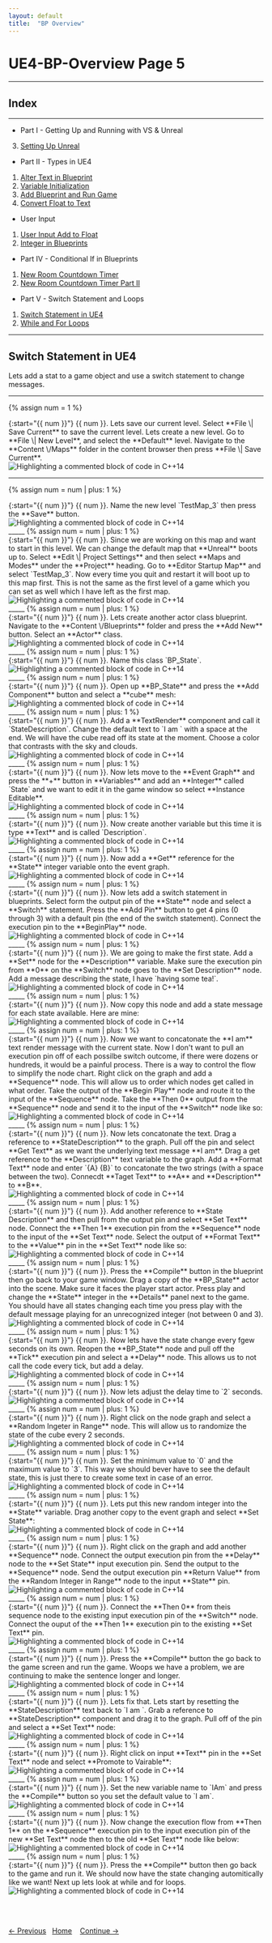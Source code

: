 ```yaml
---
layout: default
title:  "BP Overview"
---
```


# UE4-BP-Overview Page 5
_____ 

## Index
_____ 

* Part I - Getting Up and Running with VS & Unreal
3. [Setting Up Unreal](UE4-BP-Overview-1.html#setting-up-unreal)

* Part II - Types in UE4
1. [Alter Text in Blueprint](UE4-BP-Overview-2.html#alter-text-in-blueprint)
2. [Variable Initialization](UE4-BP-Overview-2.html#variable-initialization)
3. [Add Blueprint and Run Game](UE4-BP-Overview-2.html#add-blueprint-and-run-game)
4. [Convert Float to Text](UE4-BP-Overview-2.html#convert-float-to-text)

* User Input
1. [User Input Add to Float](UE4-BP-Overview-3.html#user-input-add-to-float)
2.  [Integer in Blueprints](UE4-BP-Overview-3.html#integer-in-blueprints)

* Part IV - Conditional If in Blueprints
1. [New Room Countdown Timer](UE4-BP-Overview-3.html#new-room-countdown-timer)
2. [New Room Countdown Timer Part II](UE4-BP-Overview-4.html#new-room-countdown-timer-part-ii)

* Part V - Switch Statement and Loops
1. [Switch Statement in UE4](UE4-BP-Overview-5.html#switch-statement-in-ue4)
2. [While and For Loops](UE4-BP-Overview-6.html#while-and-for-loops)

_____ 


## Switch Statement in UE4
Lets add a stat to a game object and use a switch statement to change messages.

_____ 

{% assign num = 1 %}
<div class = "row">
<div class="col-12 col-lg-4 col align-self-center">
<div markdown = "1">
{:start="{{ num }}"}
{{ num }}. Lets save our current level.  Select **File \| Save Current** to save the current level.  Lets create a new level.  Go to **File \| New Level**, and select the **Default** level.  Navigate to the **Content \/Maps** folder in the content browser then press **File \| Save Current**.
</div>
</div>
<div class="col-12 col-lg-8">
<img src="images/SaveThirdMap.jpg"  class= "img-fluid"  alt="Highlighting a commented block of code in C++14">  
</div>
</div>

_____ 

{% assign num = num | plus: 1 %}
<div class = "row">
<div class="col-12 col-lg-4 col align-self-center">
<div markdown = "1">
{:start="{{ num }}"}
{{ num }}. Name the new level `TestMap_3` then press the **Save** button.
</div>
</div>
<div class="col-12 col-lg-8">
<img src="images/TestMap3.jpg"  class= "img-fluid"  alt="Highlighting a commented block of code in C++14">  
</div>
</div>
_____ 
{% assign num = num | plus: 1 %}
<div class = "row">
<div class="col-12 col-lg-4 col align-self-center">
<div markdown = "1">
{:start="{{ num }}"}
{{ num }}. Since we are working on this map and want to start in this level.  We can change the default map that **Unreal** boots up to. Select **Edit \| Project Settings** and then select **Maps and Modes** under the **Project** heading.  Go to **Editor Startup Map** and select `TestMap_3`.  Now every time you quit and restart it will boot up to this map first. This is not the same as the first level of a game which you can set as well which I have left as the first map.
</div>
</div>
<div class="col-12 col-lg-8">
<img src="images/ChangeStartupMapTo3.jpg"  class= "img-fluid"  alt="Highlighting a commented block of code in C++14">  
</div>
</div>
_____ 
{% assign num = num | plus: 1 %}
<div class = "row">
<div class="col-12 col-lg-4 col align-self-center">
<div markdown = "1">
{:start="{{ num }}"}
{{ num }}. Lets create another actor class blueprint.  Navigate to the **Content \/Blueprints** folder and press the **Add New** button. Select an **Actor** class. 
</div>
</div>
<div class="col-12 col-lg-8">
<img src="images/CreateThirdActorClass.jpg"  class= "img-fluid"  alt="Highlighting a commented block of code in C++14">  
</div>
</div>
_____ 
{% assign num = num | plus: 1 %}
<div class = "row">
<div class="col-12 col-lg-4 col align-self-center">
<div markdown = "1">
{:start="{{ num }}"}
{{ num }}. Name this class `BP_State`.
</div>
</div>
<div class="col-12 col-lg-8">
<img src="images/CallItBPState.jpg"  class= "img-fluid"  alt="Highlighting a commented block of code in C++14">  
</div>
</div>
_____ 
{% assign num = num | plus: 1 %}
<div class = "row">
<div class="col-12 col-lg-4 col align-self-center">
<div markdown = "1">
{:start="{{ num }}"}
{{ num }}. Open up **BP_State** and press the **Add Component** button and select a **cube** mesh:
</div>
</div>
<div class="col-12 col-lg-8">
<img src="images/AddCubeMeshComponent.jpg"  class= "img-fluid"  alt="Highlighting a commented block of code in C++14">  
</div>
</div>
_____ 
{% assign num = num | plus: 1 %}
<div class = "row">
<div class="col-12 col-lg-4 col align-self-center">
<div markdown = "1">
{:start="{{ num }}"}
{{ num }}. Add a **TextRender** component and call it `StateDescription`.  Change the default text to `I am ` with a space at the end.  We will have the cube read off its state at the moment. Choose a color that contrasts with the sky and clouds.
</div>
</div>
<div class="col-12 col-lg-8">
<img src="images/StateDescriptionTextRender.jpg"  class= "img-fluid"  alt="Highlighting a commented block of code in C++14">  
</div>
</div>
_____ 
{% assign num = num | plus: 1 %}
<div class = "row">
<div class="col-12 col-lg-4 col align-self-center">
<div markdown = "1">
{:start="{{ num }}"}
{{ num }}. Now lets move to the **Event Graph** and press the **+** button in **Variables** and add an **Integer** called `State` and we want to edit it in the game window so select **Instance Editable**.
</div>
</div>
<div class="col-12 col-lg-8">
<img src="images/StateIntegerEditable.jpg"  class= "img-fluid"  alt="Highlighting a commented block of code in C++14">  
</div>
</div>
_____ 
{% assign num = num | plus: 1 %}
<div class = "row">
<div class="col-12 col-lg-4 col align-self-center">
<div markdown = "1">
{:start="{{ num }}"}
{{ num }}. Now create another variable but this time it is type **Text** and is called `Description`.
</div>
</div>
<div class="col-12 col-lg-8">
<img src="images/DescriptionVariable.jpg"  class= "img-fluid"  alt="Highlighting a commented block of code in C++14">  
</div>
</div>
_____ 
{% assign num = num | plus: 1 %}
<div class = "row">
<div class="col-12 col-lg-4 col align-self-center">
<div markdown = "1">
{:start="{{ num }}"}
{{ num }}. Now add a **Get** reference for the **State** integer variable onto the event graph.
</div>
</div>
<div class="col-12 col-lg-8">
<img src="images/GetterForState.jpg"  class= "img-fluid"  alt="Highlighting a commented block of code in C++14">  
</div>
</div>
_____ 
{% assign num = num | plus: 1 %}
<div class = "row">
<div class="col-12 col-lg-4 col align-self-center">
<div markdown = "1">
{:start="{{ num }}"}
{{ num }}. Now lets add a switch statement in blueprints.  Select form the output pin of the **State** node and select a **Switch** statement.  Press the **Add Pin** button to get 4 pins (0 through 3) with a default pin (the end of the switch statement). Connect the execution pin to the **BeginPlay** node.
</div>
</div>
<div class="col-12 col-lg-8">
<img src="images/AddSwitchToState.jpg"  class= "img-fluid"  alt="Highlighting a commented block of code in C++14">  
</div>
</div>
_____ 
{% assign num = num | plus: 1 %}
<div class = "row">
<div class="col-12 col-lg-4 col align-self-center">
<div markdown = "1">
{:start="{{ num }}"}
{{ num }}. We are going to make the first state.  Add a **Set** node for the **Description** variable. Make sure the execution pin from **0** on the **Switch** node goes to the **Set Description** node.  Add a message describing the state, I have `having some tea!`.
</div>
</div>
<div class="col-12 col-lg-8">
<img src="images/HaveSomeTeaState.jpg"  class= "img-fluid"  alt="Highlighting a commented block of code in C++14">  
</div>
</div>
_____ 
{% assign num = num | plus: 1 %}
<div class = "row">
<div class="col-12 col-lg-4 col align-self-center">
<div markdown = "1">
{:start="{{ num }}"}
{{ num }}. Now copy this node and add a state message for each state available.  Here are mine:
</div>
</div>
<div class="col-12 col-lg-8">
<img src="images/SetAllSwitchDescription.jpg"  class= "img-fluid"  alt="Highlighting a commented block of code in C++14">  
</div>
</div>
_____ 
{% assign num = num | plus: 1 %}
<div class = "row">
<div class="col-12 col-lg-4 col align-self-center">
<div markdown = "1">
{:start="{{ num }}"}
{{ num }}. Now we want to concatonate the **I am** text render message with the current state.  Now I don't want to pull an execution pin off of each possilbe switch outcome, if there were dozens or hundreds, it would be a painful process. There is a way to control the flow to simplify the node chart.  Right click on the graph and add a **Sequence** node.  This will allow us to order which nodes get called in what order.  Take the output of the **Begin Play** node and route it to the input of the **Sequence** node.  Take the **Then 0** output from the **Sequence** node and send it to the input of the **Switch** node like so:
</div>
</div>
<div class="col-12 col-lg-8">
<img src="images/AddSequenceNode.jpg"  class= "img-fluid"  alt="Highlighting a commented block of code in C++14">  
</div>
</div>
_____ 
{% assign num = num | plus: 1 %}
<div class = "row">
<div class="col-12 col-lg-4 col align-self-center">
<div markdown = "1">
{:start="{{ num }}"}
{{ num }}. Now lets concatonate the text. Drag a reference to **StateDescription** to the graph.  Pull off the pin and select **Get Text** as we want the underlying text message **I am**.  Drag a get reference to the **Description** text variable to the graph. Add a **Format Text** node and enter `{A} {B}` to concatonate the two strings (with a space between the two). Connecdt **Taget Text** to **A** and **Description** to **B**.
</div>
</div>
<div class="col-12 col-lg-8">
<img src="images/ConcatonateText.jpg"  class= "img-fluid"  alt="Highlighting a commented block of code in C++14">  
</div>
</div>
_____ 
{% assign num = num | plus: 1 %}
<div class = "row">
<div class="col-12 col-lg-4 col align-self-center">
<div markdown = "1">
{:start="{{ num }}"}
{{ num }}. Add another reference to **State Description** and then pull from the output pin and select **Set Text** node.  Connect the **Then 1** execution pin from the **Sequence** node to the input of the **Set Text** node.  Select the output of **Format Text** to the **Value** pin in the **Set Text** node like so:
</div>
</div>
<div class="col-12 col-lg-8">
<img src="images/SetNewStateText.jpg"  class= "img-fluid"  alt="Highlighting a commented block of code in C++14">  
</div>
</div>
_____ 
{% assign num = num | plus: 1 %}
<div class = "row">
<div class="col-12 col-lg-4 col align-self-center">
<div markdown = "1">
{:start="{{ num }}"}
{{ num }}. Press the **Compile** button in the blueprint then go back to your game window. Drag a copy of the **BP_State** actor into the scene.  Make sure it faces the player start actor.  Press play and change the **State** integer in the **Details** panel next to the game.  You should have all states changing each time you press play with the default message playing for an unrecognized integer (not between 0 and 3).
</div>
</div>
<div class="col-12 col-lg-8">
<img src="images/RunSwitchStatement.gif"  class= "img-fluid"  alt="Highlighting a commented block of code in C++14">  
</div>
</div>
_____ 
{% assign num = num | plus: 1 %}
<div class = "row">
<div class="col-12 col-lg-4 col align-self-center">
<div markdown = "1">
{:start="{{ num }}"}
{{ num }}. Now lets have the state change every fgew seconds on its own.  Reopen the **BP_State** node and pull off the **Tick** execution pin and select a **Delay** node.  This allows us to not call the code every tick, but add a delay.  
</div>
</div>
<div class="col-12 col-lg-8">
<img src="images/DelayNodeAddedToState.jpg"  class= "img-fluid"  alt="Highlighting a commented block of code in C++14">  
</div>
</div>
_____ 
{% assign num = num | plus: 1 %}
<div class = "row">
<div class="col-12 col-lg-4 col align-self-center">
<div markdown = "1">
{:start="{{ num }}"}
{{ num }}. Now lets adjust the delay time to `2` seconds.
</div>
</div>
<div class="col-12 col-lg-8">
<img src="images/AdjustDelayTo2Seconds.jpg"  class= "img-fluid"  alt="Highlighting a commented block of code in C++14">  
</div>
</div>
_____ 
{% assign num = num | plus: 1 %}
<div class = "row">
<div class="col-12 col-lg-4 col align-self-center">
<div markdown = "1">
{:start="{{ num }}"}
{{ num }}. Right click on the node graph and select a **Random Ingeter in Range** node.  This will allow us to randomize the state of the cube every 2 seconds.
</div>
</div>
<div class="col-12 col-lg-8">
<img src="images/RandomIntegerInRange.jpg"  class= "img-fluid"  alt="Highlighting a commented block of code in C++14">  
</div>
</div>
_____ 
{% assign num = num | plus: 1 %}
<div class = "row">
<div class="col-12 col-lg-4 col align-self-center">
<div markdown = "1">
{:start="{{ num }}"}
{{ num }}. Set the minimum value to `0` and the maximum value to `3`.  This way we should bever have to see the default state, this is just there to create some text in case of an error.
</div>
</div>
<div class="col-12 col-lg-8">
<img src="images/SetRandomMinMaxRange.jpg"  class= "img-fluid"  alt="Highlighting a commented block of code in C++14">  
</div>
</div>
_____ 
{% assign num = num | plus: 1 %}
<div class = "row">
<div class="col-12 col-lg-4 col align-self-center">
<div markdown = "1">
{:start="{{ num }}"}
{{ num }}. Lets put this new random integer into the **State** variable. Drag another copy to the event graph and select **Set State**:
</div>
</div>
<div class="col-12 col-lg-8">
<img src="images/SetStateInt.jpg"  class= "img-fluid"  alt="Highlighting a commented block of code in C++14">  
</div>
</div>
_____ 
{% assign num = num | plus: 1 %}
<div class = "row">
<div class="col-12 col-lg-4 col align-self-center">
<div markdown = "1">
{:start="{{ num }}"}
{{ num }}. Right click on the graph and add another **Sequence** node.  Connect the output execution pin from the **Delay** node to the **Set State** input execution pin.  Send the output to the **Sequence** node.  Send the output execution pin **Return Value** from the **Random Integer in Range** node to the input **State** pin.
</div>
</div>
<div class="col-12 col-lg-8">
<img src="images/ConnectSetRandomStatePins.jpg"  class= "img-fluid"  alt="Highlighting a commented block of code in C++14">  
</div>
</div>
_____ 
{% assign num = num | plus: 1 %}
<div class = "row">
<div class="col-12 col-lg-4 col align-self-center">
<div markdown = "1">
{:start="{{ num }}"}
{{ num }}. Connect the **Then 0** from theis sequence node to the existing input execution pin of the **Switch** node.  Connect the ouput of the **Then 1** execution pin to the existing **Set Text** pin.
</div>
</div>
<div class="col-12 col-lg-8">
<img src="images/ConnectPinsToRunStateInTick.jpg"  class= "img-fluid"  alt="Highlighting a commented block of code in C++14">  
</div>
</div>
_____ 
{% assign num = num | plus: 1 %}
<div class = "row">
<div class="col-12 col-lg-4 col align-self-center">
<div markdown = "1">
{:start="{{ num }}"}
{{ num }}. Press the **Compile** button the go back to the game screen and run the game.  Woops we have a problem, we are continuing to make the sentence longer and longer.
</div>
</div>
<div class="col-12 col-lg-8">
<img src="images/EndlessConcatonation.jpg"  class= "img-fluid"  alt="Highlighting a commented block of code in C++14">  
</div>
</div>
_____ 
{% assign num = num | plus: 1 %}
<div class = "row">
<div class="col-12 col-lg-4 col align-self-center">
<div markdown = "1">
{:start="{{ num }}"}
{{ num }}. Lets fix that.  Lets start by resetting the **StateDescription** text back to `I am `.  Grab a reference to **StateDescription** component and drag it to the graph.  Pull off of the pin and select a **Set Text** node:
</div>
</div>
<div class="col-12 col-lg-8">
<img src="images/ResetTextStateDescription.jpg"  class= "img-fluid"  alt="Highlighting a commented block of code in C++14">  
</div>
</div>
_____ 
{% assign num = num | plus: 1 %}
<div class = "row">
<div class="col-12 col-lg-4 col align-self-center">
<div markdown = "1">
{:start="{{ num }}"}
{{ num }}. Right click on input **Text** pin in the **Set Text** node and select **Promote to Vairable**:
</div>
</div>
<div class="col-12 col-lg-8">
<img src="images/PromoteTextToVariable2.jpg"  class= "img-fluid"  alt="Highlighting a commented block of code in C++14">  
</div>
</div>
_____ 
{% assign num = num | plus: 1 %}
<div class = "row">
<div class="col-12 col-lg-4 col align-self-center">
<div markdown = "1">
{:start="{{ num }}"}
{{ num }}. Set the new variable name to `IAm` and press the **Compile** button so you set the default value to `I am`.
</div>
</div>
<div class="col-12 col-lg-8">
<img src="images/SetBackToIAm.jpg"  class= "img-fluid"  alt="Highlighting a commented block of code in C++14">  
</div>
</div>
_____ 
{% assign num = num | plus: 1 %}
<div class = "row">
<div class="col-12 col-lg-4 col align-self-center">
<div markdown = "1">
{:start="{{ num }}"}
{{ num }}. Now change the execution flow from **Then 1** on the **Sequence** execution pin to the input execution pin of the new **Set Text** node then to the old **Set Text** node like below:
</div>
</div>
<div class="col-12 col-lg-8">
<img src="images/HijackExecutionPins.jpg"  class= "img-fluid"  alt="Highlighting a commented block of code in C++14">  
</div>
</div>
_____ 
{% assign num = num | plus: 1 %}
<div class = "row">
<div class="col-12 col-lg-4 col align-self-center">
<div markdown = "1">
{:start="{{ num }}"}
{{ num }}. Press the **Compile** button then go back to the game and run it.  We should now have the state changing automitically like we want! Next up lets look at while and for loops.
</div>
</div>
<div class="col-12 col-lg-8">
<img src="images/StateChangeAutomatic.gif"  class= "img-fluid"  alt="Highlighting a commented block of code in C++14">  
</div>
</div>


<br><br>

[<- Previous](UE4-BP-Overview-4.html)&nbsp;&nbsp;&nbsp;[Home](../index.html)&nbsp;&nbsp;&nbsp; [Continue ->](UE4-BP-Overview-6.html)
<br />  
<br />  
<br />  

